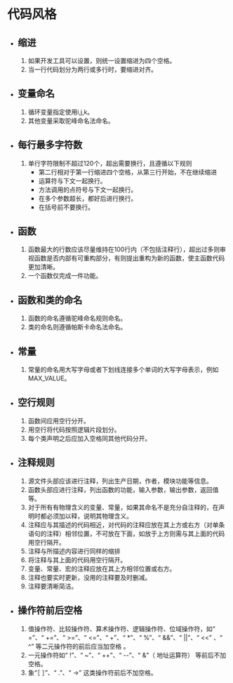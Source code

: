 # 代码风格

+ ## 缩进

  1. 如果开发工具可以设置，则统一设置缩进为四个空格。
  2. 当一行代码划分为两行或多行时，要缩进对齐。



+ ## 变量命名

  1. 循环变量指定使用i,j,k。
  2. 其他变量采取驼峰命名法命名。



+ ## 每行最多字符数

  1. 单行字符限制不超过120个，超出需要换行，且遵循以下规则
     - 第二行相对于第一行缩进四个空格，从第三行开始，不在继续缩进
     - 运算符与下文一起换行。
     - 方法调用的点符号与下文一起换行。
     - 在多个参数超长，都好后进行换行。
     - 在括号前不要换行。



+ ## 函数

  1. 函数最大的行数应该尽量维持在100行内（不包括注释行），超出过多则审视函数是否内部有可重构部分，有则提出重构为新的函数，使主函数代码更加清晰。
  2. 一个函数仅完成一件功能。  



+ ## 函数和类的命名

  1. 函数的命名遵循驼峰命名规则命名。
  2. 类的命名则遵循帕斯卡命名法命名。



+ ## 常量

  1. 常量的命名用大写字母或者下划线连接多个单词的大写字母表示，例如MAX_VALUE。



+ ## 空行规则

  1. 函数间应用空行分开。
  2. 用空行将代码按照逻辑片段划分。
  3. 每个类声明之后应加入空格同其他代码分开。



+ ## 注释规则

  1. 源文件头部应该进行注释，列出生产日期，作者，模块功能等信息。
  2. 函数头部应进行注释，列出函数的功能，输入参数，输出参数，返回值等。
  3. 对于所有有物理含义的变量、常量，如果其命名不是充分自注释的，在声明时都必须加以释，说明其物理含义。  
  4. 注释应与其描述的代码相近，对代码的注释应放在其上方或右方（对单条语句的注释）相邻位置，不可放在下面，如放于上方则需与其上面的代码用空行隔开。  
  5. 注释与所描述内容进行同样的缩排  
  6. 将注释与其上面的代码用空行隔开。  
  7. 变量、常量、宏的注释应放在其上方相邻位置或右方。  
  8. 注释也要实时更新，没用的注释要及时删减。
  9. 注释要清晰简洁。



+ ## 操作符前后空格

  1. 值操作符、比较操作符、算术操作符、逻辑操作符、位域操作符，如“ =”、“ +=”、“ >=”、“ <=”、“ +”、“ *”、“ %”、“ &&”、“ ||”、“ <<” 、“ ^” 等二元操作符的前后应当加空格  。
  2. 一元操作符如“ !”、“ ~”、“ ++”、“ --”、“ &”（ 地址运算符） 等前后不加空格。 
  3. 象“［ ］”、“ .”、“ ->” 这类操作符前后不加空格。  



